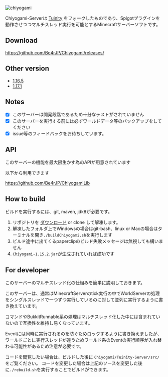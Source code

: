 ![chiyogami](https://user-images.githubusercontent.com/34712108/135766838-98102b74-0990-4408-af3d-d576edb0b8fb.png)

Chiyogami-Serverは [Tuinity](https://github.com/Tuinity/Tuinity) をフォークしたものであり、Spigotプラグインを動作させつつマルチスレッド実行を可能とするMinecraftサーバーソフトです。

Download
------
https://github.com/Be4rJP/Chiyogami/releases/

Other version
------
* [1.16.5](https://github.com/Be4rJP/Chiyogami/tree/ver/1.16.5)
* [1.17.1](https://github.com/Be4rJP/Chiyogami/tree/ver/1.17.1)

Notes
------
- [x] このサーバーは開発段階であるため十分なテストがされていません
- [x] このサーバーを実行する前には必ずワールドデータ等のバックアップをしてください
- [x] issue等のフィードバックをお待ちしています。

API
------
このサーバーの機能を最大限生かす為のAPIが用意されています

以下から利用できます

https://github.com/Be4rJP/ChiyogamiLib

How to build
------

ビルドを実行するには、git, maven, jdk8が必要です。

1. リポジトリを [ダウンロード](https://codeload.github.com/Be4rJP/Chiyogami/zip/refs/heads/ver/1.15.2) or clone して解凍します。
2. 解凍したフォルダ上でWindowsの場合はgit-bash、linux or Macの場合はターミナルを開き```./buildChiyogami.sh```を実行します
3. ビルド途中に出てくるpaperclipのビルド失敗メッセージは無視しても構いません
4. ```Chiyogami-1.15.2.jar```が生成されていれば成功です

For developer
------

このサーバーのマルチスレッド化の仕組みを簡単に説明しておきます。

このサーバーは、通常はMinecraftServerのtick実行の中でWorldServerの処理をシングルスレッドで一つずつ実行しているのに対して並列に実行するように書き換えています。

コマンドやBukkitRunnable系の処理はマルチスレッド化した中には含まれていないので互換性を維持し易くなっています。

Eventには同時に実行されるのを防ぐためロックするように書き換えましたが、ワールドごとに実行スレッドが違うためワールド系のEventの実行順序が入れ替わる可能性があるため注意が必要です。

コードを閲覧したい場合は、ビルドした後に ```Chiyogami/Tuinity-Server/src/``` をご覧ください。
コードを変更した場合は上記のソースを変更した後に```./rebuild.sh```を実行することでビルドができます。